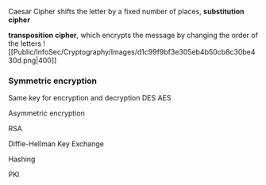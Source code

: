 
Caesar Cipher shifts the letter by a fixed number of places, **substitution cipher** 

**transposition cipher**, which encrypts the message by changing the order of the letters
![[Public/InfoSec/Cryptography/Images/d1c99f9bf3e305eb4b50cb8c30be430d.png|400]]


### Symmetric encryption

Same key for encryption and decryption
DES
AES

Asymmetric encryption

RSA

Diffie-Hellman Key Exchange

Hashing

PKI

